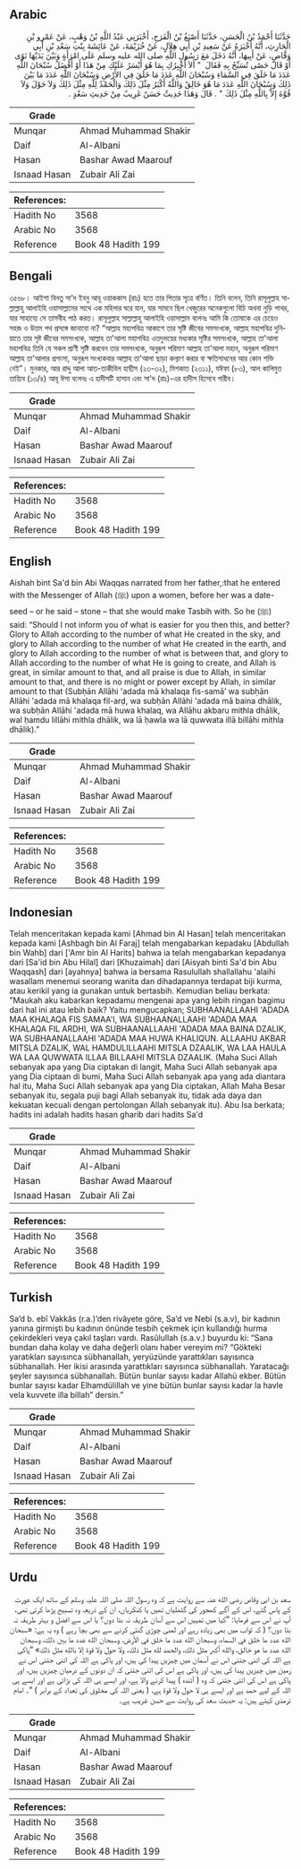 ## Arabic


<div dir="rtl" lang="ar" style={{fontSize:'larger',backgroundColor:'#f8f9fa',padding:20}}>
حَدَّثَنَا أَحْمَدُ بْنُ الْحَسَنِ، حَدَّثَنَا أَصْبَغُ بْنُ الْفَرَجِ، أَخْبَرَنِي عَبْدُ اللَّهِ بْنُ وَهْبٍ، عَنْ عَمْرِو بْنِ الْحَارِثِ، أَنَّهُ أَخْبَرَهُ عَنْ سَعِيدِ بْنِ أَبِي هِلاَلٍ، عَنْ خُزَيْمَةَ، عَنْ عَائِشَةَ بِنْتِ سَعْدِ بْنِ أَبِي وَقَّاصٍ، عَنْ أَبِيهَا، أَنَّهُ دَخَلَ مَعَ رَسُولِ اللَّهِ صلى الله عليه وسلم عَلَى امْرَأَةٍ وَبَيْنَ يَدَيْهَا نَوًى أَوْ قَالَ حَصًى تُسَبِّحُ بِهِ فَقَالَ ‏ "‏ أَلاَ أُخْبِرُكِ بِمَا هُوَ أَيْسَرُ عَلَيْكِ مِنْ هَذَا أَوْ أَفْضَلُ سُبْحَانَ اللَّهِ عَدَدَ مَا خَلَقَ فِي السَّمَاءِ وَسُبْحَانَ اللَّهِ عَدَدَ مَا خَلَقَ فِي الأَرْضِ وَسُبْحَانَ اللَّهِ عَدَدَ مَا بَيْنَ ذَلِكَ وَسُبْحَانَ اللَّهِ عَدَدَ مَا هُوَ خَالِقٌ وَاللَّهُ أَكْبَرُ مِثْلَ ذَلِكَ وَالْحَمْدُ لِلَّهِ مِثْلَ ذَلِكَ وَلاَ حَوْلَ وَلاَ قُوَّةَ إِلاَّ بِاللَّهِ مِثْلَ ذَلِكَ ‏"‏ ‏.‏ قَالَ وَهَذَا حَدِيثٌ حَسَنٌ غَرِيبٌ مِنْ حَدِيثِ سَعْدٍ ‏.‏
</div>
<div style={{backgroundColor:'#f8f9fa',padding:20, marginBottom: 10}}><table> <thead> <tr> <th>Grade</th> <th></th> </tr> </thead> <tbody> <tr><td>Munqar</td><td>Ahmad Muhammad Shakir</td></tr><tr><td>Daif</td><td>Al-Albani</td></tr><tr><td>Hasan</td><td>Bashar Awad Maarouf</td></tr><tr><td>Isnaad Hasan</td><td>Zubair Ali Zai</td></tr></tbody></table><table> <thead> <tr> <th>References:</th> <th></th> </tr> </thead> <tbody><tr><td>Hadith No</td><td>3568</td></tr><tr><td>Arabic No</td><td>3568</td></tr><tr><td>Reference</td><td>Book 48 Hadith 199</td></tr></tbody></table></div>

## Bengali


<div dir="ltr" lang="bn" style={{fontSize:'larger',backgroundColor:'#f8f9fa',padding:20}}>
৩৫৬৮। আইশা বিনতু সা’দ ইবনু আবূ ওয়াককাস (রাঃ) হতে তার পিতার সূত্রে বর্ণিত। তিনি বলেন, তিনি রাসূলুল্লাহ সাল্লাল্লাহু আলাইহি ওয়াসাল্লামের সাথে এক মহিলার ঘরে যান, যার সামনে ছিল খেজুরের অনেকগুলো বিচি অথবা নুড়ি পাথর, যার সাহায্যে সে তাসবীহ পাঠ করত। রাসূলুল্লাহ সাল্লাল্লাহু আলাইহি ওয়াসাল্লাম বলেনঃ আমি কি তোমাকে এর চেয়েও সহজ ও উত্তম পথ প্রসঙ্গে জানাবো না? “আল্লাহ মহাপবিত্র আকাশে তার সৃষ্টি জীবের সমসংখ্যক, আল্লাহ মহাপবিত্র দুনিয়াতে তার সৃষ্ট জীবের সমসংখ্যক, আল্লাহ তা'আলা মহাপবিত্র এতদুভয়ের মধ্যকার সৃষ্টির সমসংখ্যক, আল্লাহ তা'আলা মহাপবিত্র তিনি যে সকল প্রাণী সৃষ্টি করবেন তার সমসংখ্যক, অনুরূপ পরিমাণ আল্লাহ তা'আলা মহান, অনুরূপ পরিমাণ আল্লাহ তা'আলার প্রশংসা, অনুরূপ সংখ্যকবার আল্লাহ তা'আলা ছাড়া কল্যাণ করার বা ক্ষতিসাধনের আর কোন শক্তি নেই”। মুনকার, আর রাদ্দু আলা আত-তাকীবিল হাছীস (২৩-৩২), মিশকাত (২৩১১), যঈফা (৮৩), আল কালিমুত তায়্যিব (১৩/৪) আবূ ঈসা বলেনঃ এ হাদীসটি হাসান এবং সা'দ (রাঃ)-এর হাদীস হিসেবে গারীব।
</div>
<div style={{backgroundColor:'#f8f9fa',padding:20, marginBottom: 10}}><table> <thead> <tr> <th>Grade</th> <th></th> </tr> </thead> <tbody> <tr><td>Munqar</td><td>Ahmad Muhammad Shakir</td></tr><tr><td>Daif</td><td>Al-Albani</td></tr><tr><td>Hasan</td><td>Bashar Awad Maarouf</td></tr><tr><td>Isnaad Hasan</td><td>Zubair Ali Zai</td></tr></tbody></table><table> <thead> <tr> <th>References:</th> <th></th> </tr> </thead> <tbody><tr><td>Hadith No</td><td>3568</td></tr><tr><td>Arabic No</td><td>3568</td></tr><tr><td>Reference</td><td>Book 48 Hadith 199</td></tr></tbody></table></div>

## English


<div dir="ltr" lang="en" style={{fontSize:'larger',backgroundColor:'#f8f9fa',padding:20}}>
Aishah bint Sa'd bin Abi Waqqas narrated from her father,:that he entered with the Messenger of Allah (ﷺ) upon a women, before her was a date-seed – or he said – stone – that she would make Tasbih with. So he (ﷺ) said: “Should I not inform you of what is easier for you then this, and better? Glory to Allah according to the number of what He created in the sky, and glory to Allah according to the number of what He created in the earth, and glory to Allah according to the number of what is between that, and glory to Allah according to the number of what He is going to create, and Allah is great, in similar amount to that, and all praise is due to Allah, in similar amount to that, and there is no might or power except by Allah, in similar amount to that (Subḥān Allāhi 'adada mā khalaqa fis-samā’ wa subḥān Allāhi 'adada mā khalaqa fil-arḍ, wa subḥān Allāhi 'adada mā baina dhālik, wa subḥān Allāhi 'adada mā huwa khalaq, wa Allāhu akbaru mithla dhālik, wal ḥamdu lillāhi mithla dhālik, wa lā ḥawla wa lā quwwata illā billāhi mithla dhālik).”
</div>
<div style={{backgroundColor:'#f8f9fa',padding:20, marginBottom: 10}}><table> <thead> <tr> <th>Grade</th> <th></th> </tr> </thead> <tbody> <tr><td>Munqar</td><td>Ahmad Muhammad Shakir</td></tr><tr><td>Daif</td><td>Al-Albani</td></tr><tr><td>Hasan</td><td>Bashar Awad Maarouf</td></tr><tr><td>Isnaad Hasan</td><td>Zubair Ali Zai</td></tr></tbody></table><table> <thead> <tr> <th>References:</th> <th></th> </tr> </thead> <tbody><tr><td>Hadith No</td><td>3568</td></tr><tr><td>Arabic No</td><td>3568</td></tr><tr><td>Reference</td><td>Book 48 Hadith 199</td></tr></tbody></table></div>

## Indonesian


<div dir="ltr" lang="id" style={{fontSize:'larger',backgroundColor:'#f8f9fa',padding:20}}>
Telah menceritakan kepada kami [Ahmad bin Al Hasan] telah menceritakan kepada kami [Ashbagh bin Al Faraj] telah mengabarkan kepadaku [Abdullah bin Wahb] dari ['Amr bin Al Harits] bahwa ia telah mengabarkan kepadanya dari [Sa'id bin Abu Hilal] dari [Khuzaimah] dari [Aisyah binti Sa'd bin Abu Waqqash] dari [ayahnya] bahwa ia bersama Rasulullah shallallahu 'alaihi wasallam menemui seorang wanita dan dihadapannya terdapat biji kurma, atau kerikil yang ia gunakan untuk bertasbih. Kemudian beliau berkata: "Maukah aku kabarkan kepadamu mengenai apa yang lebih ringan bagimu dari hal ini atau lebih baik? Yaitu mengucapkan; SUBHAANALLAAHI 'ADADA MAA KHALAQA FIS SAMAA'I, WA SUBHAANALLAAHI 'ADADA MAA KHALAQA FIL ARDHI, WA SUBHAANALLAAHI 'ADADA MAA BAINA DZALIK, WA SUBHAANALLAAHI 'ADADA MAA HUWA KHALIQUN. ALLAAHU AKBAR MITSLA DZALIK, WAL HAMDULILLAAHI MITSLA DZAALIK, WA LAA HAULA WA LAA QUWWATA ILLAA BILLAAHI MITSLA DZAALIK. (Maha Suci Allah sebanyak apa yang Dia ciptakan di langit, Maha Suci Allah sebanyak apa yang Dia ciptaan di bumi, Maha Suci Allah sebanyak apa yang ada diantara hal itu, Maha Suci Allah sebanyak apa yang Dia ciptakan, Allah Maha Besar sebanyak itu, segala puji bagi Allah sebanyak itu, tidak ada daya dan kekuatan kecuali dengan pertolongan Allah sebanyak itu). Abu Isa berkata; hadits ini adalah hadits hasan gharib dari hadits Sa'd
</div>
<div style={{backgroundColor:'#f8f9fa',padding:20, marginBottom: 10}}><table> <thead> <tr> <th>Grade</th> <th></th> </tr> </thead> <tbody> <tr><td>Munqar</td><td>Ahmad Muhammad Shakir</td></tr><tr><td>Daif</td><td>Al-Albani</td></tr><tr><td>Hasan</td><td>Bashar Awad Maarouf</td></tr><tr><td>Isnaad Hasan</td><td>Zubair Ali Zai</td></tr></tbody></table><table> <thead> <tr> <th>References:</th> <th></th> </tr> </thead> <tbody><tr><td>Hadith No</td><td>3568</td></tr><tr><td>Arabic No</td><td>3568</td></tr><tr><td>Reference</td><td>Book 48 Hadith 199</td></tr></tbody></table></div>

## Turkish


<div dir="ltr" lang="tr" style={{fontSize:'larger',backgroundColor:'#f8f9fa',padding:20}}>
Sa’d b. ebî Vakkâs (r.a.)’den rivâyete göre, Sa’d ve Nebi (s.a.v), bir kadının yanına girmişti bu kadının önünde tesbih çekmek için kullandığı hurma çekirdekleri veya çakıl taşları vardı. Rasûlullah (s.a.v.) buyurdu ki: “Sana bundan daha kolay ve daha değerli olanı haber vereyim mi? “Gökteki yaratıkları sayısınca sübhanallah, yeryüzünde yarattıkları sayısınca sübhanallah. Her ikisi arasında yarattıkları sayısınca sübhanallah. Yaratacağı şeyler sayısınca sübhanallah. Bütün bunlar sayısı kadar Allahü ekber. Bütün bunlar sayısı kadar Elhamdülillah ve yine bütün bunlar sayısı kadar la havle vela kuvvete illa billah” dersin.”
</div>
<div style={{backgroundColor:'#f8f9fa',padding:20, marginBottom: 10}}><table> <thead> <tr> <th>Grade</th> <th></th> </tr> </thead> <tbody> <tr><td>Munqar</td><td>Ahmad Muhammad Shakir</td></tr><tr><td>Daif</td><td>Al-Albani</td></tr><tr><td>Hasan</td><td>Bashar Awad Maarouf</td></tr><tr><td>Isnaad Hasan</td><td>Zubair Ali Zai</td></tr></tbody></table><table> <thead> <tr> <th>References:</th> <th></th> </tr> </thead> <tbody><tr><td>Hadith No</td><td>3568</td></tr><tr><td>Arabic No</td><td>3568</td></tr><tr><td>Reference</td><td>Book 48 Hadith 199</td></tr></tbody></table></div>

## Urdu


<div dir="rtl" lang="ur" style={{fontSize:'larger',backgroundColor:'#f8f9fa',padding:20}}>
سعد بن ابی وقاص رضی الله عنہ سے روایت ہے کہ وہ رسول اللہ صلی اللہ علیہ وسلم کے ساتھ ایک عورت کے پاس گئے، اس کے آگے کھجور کی گٹھلیاں تھیں یا کنکریاں، ان کے ذریعہ وہ تسبیح پڑھا کرتی تھی، آپ نے اس سے فرمایا: ”کیا میں تمہیں اس سے آسان طریقہ نہ بتا دوں؟ یا اس سے افضل و بہتر طریقہ نہ بتا دوں؟ ( کہ ثواب میں بھی زیادہ رہے اور لمبی چوڑی گنتی کرنے سے بھی بچا رہے ) وہ یہ ہے: «سبحان الله عدد ما خلق في السماء، وسبحان الله عدد ما خلق في الأرض، وسبحان الله عدد ما بين ذلك، وسبحان الله عدد ما هو خالق، والله أكبر مثل ذلك، والحمد لله مثل ذلك، ولا حول ولا قوة إلا بالله مثل ذلك» ”پاکی ہے اللہ کی اتنی جتنی اس نے آسمان میں چیزیں پیدا کی ہیں، اور پاکی ہے اللہ کی اتنی جتنی اس نے زمین میں چیزیں پیدا کی ہیں، اور پاکی ہے اس کی اتنی جتنی کہ ان دونوں کے درمیان چیزیں ہیں، اور پاکی ہے اس کی اتنی جتنی کہ وہ ( آئندہ ) پیدا کرنے والا ہے، اور ایسے ہی اللہ کی بڑائی ہے اور ایسے ہی اللہ کے لیے حمد ہے اور ایسے ہی لا حول ولا قوۃ ہے، ( یعنی اللہ کی مخلوق کی تعداد کے برابر ) “۔ امام ترمذی کہتے ہیں: یہ حدیث سعد کی روایت سے حسن غریب ہے۔
</div>
<div style={{backgroundColor:'#f8f9fa',padding:20, marginBottom: 10}}><table> <thead> <tr> <th>Grade</th> <th></th> </tr> </thead> <tbody> <tr><td>Munqar</td><td>Ahmad Muhammad Shakir</td></tr><tr><td>Daif</td><td>Al-Albani</td></tr><tr><td>Hasan</td><td>Bashar Awad Maarouf</td></tr><tr><td>Isnaad Hasan</td><td>Zubair Ali Zai</td></tr></tbody></table><table> <thead> <tr> <th>References:</th> <th></th> </tr> </thead> <tbody><tr><td>Hadith No</td><td>3568</td></tr><tr><td>Arabic No</td><td>3568</td></tr><tr><td>Reference</td><td>Book 48 Hadith 199</td></tr></tbody></table></div>